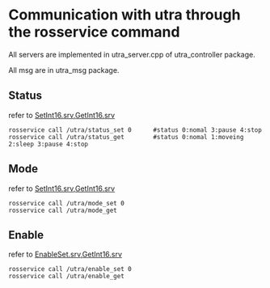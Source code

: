 # Communication with utra through the rosservice command
All servers are implemented in utra_server.cpp of utra_controller package.

All msg are in utra_msg package.


## Status
refer to [SetInt16.srv](../utra_msg/srv/SetInt16.srv),[GetInt16.srv](../utra_msg/srv/GetInt16.srv)

```
rosservice call /utra/status_set 0      #status 0:nomal 3:pause 4:stop
rosservice call /utra/status_get        #status 0:nomal 1:moveing 2:sleep 3:pause 4:stop
```

## Mode 
refer to [SetInt16.srv](../utra_msg/srv/SetInt16.srv),[GetInt16.srv](../utra_msg/srv/GetInt16.srv)

```
rosservice call /utra/mode_set 0 
rosservice call /utra/mode_get  
```

## Enable 
refer to [EnableSet.srv](../utra_msg/srv/EnableSet.srv),[GetInt16.srv](../utra_msg/srv/GetInt16.srv)

```
rosservice call /utra/enable_set 0 
rosservice call /utra/enable_get  
```